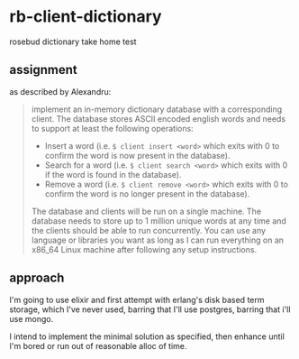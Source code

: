 # rb-client-dictionary
rosebud dictionary take home test 

## assignment
as described by Alexandru:

> implement an in-memory dictionary database with a corresponding client. The database stores ASCII encoded english words and needs to support at least the following operations:
> - Insert a word (i.e. `$ client insert <word>` which exits with 0 to confirm the word is now present in the database).
> - Search for a word (i.e. `$ client search <word>` which exits with 0 if the word is found in the database).
> - Remove a word (i.e. `$ client remove <word>` which exits with 0 to confirm the word is no longer present in the database).
>
> The database and clients will be run on a single machine. The database needs to store up to 1 million unique words at any time and the clients should be able to run concurrently. You can use any language or libraries you want as long as I can run everything on an x86_64 Linux machine after following any setup instructions.

## approach
I'm going to use elixir and first attempt with erlang's disk based term storage, which I've never used, barring that I'll use postgres, barring that i'll use mongo.

I intend to implement the minimal solution as specified, then enhance until I'm bored or run out of reasonable alloc of time.



